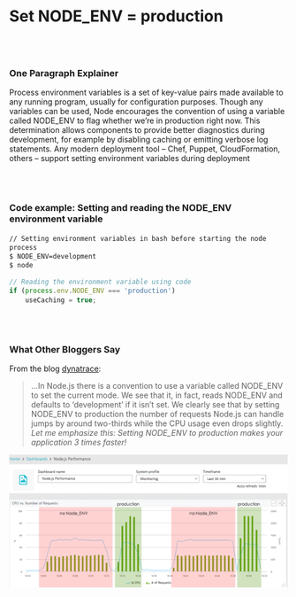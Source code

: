 # Set NODE_ENV = production

<br/><br/>

### One Paragraph Explainer

Process environment variables is a set of key-value pairs made available to any running program, usually for configuration purposes. Though any variables can be used, Node encourages the convention of using a variable called NODE_ENV to flag whether we’re in production right now. This determination allows components to provide better diagnostics during development, for example by disabling caching or emitting verbose log statements. Any modern deployment tool – Chef, Puppet, CloudFormation, others – support setting environment variables during deployment

<br/><br/>

### Code example: Setting and reading the NODE_ENV environment variable

```shell script
// Setting environment variables in bash before starting the node process
$ NODE_ENV=development
$ node
```

```javascript
// Reading the environment variable using code
if (process.env.NODE_ENV === 'production')
    useCaching = true;
```

<br/><br/>

### What Other Bloggers Say

From the blog [dynatrace](https://www.dynatrace.com/blog/the-drastic-effects-of-omitting-node_env-in-your-express-js-applications/):
> ...In Node.js there is a convention to use a variable called NODE_ENV to set the current mode. We see that it, in fact, reads NODE_ENV and defaults to ‘development’ if it isn’t set. We clearly see that by setting NODE_ENV to production the number of requests Node.js can handle jumps by around two-thirds while the CPU usage even drops slightly. *Let me emphasize this: Setting NODE_ENV to production makes your application 3 times faster!*

![NODE_ENV=production](/assets/images/setnodeenv1.png "NODE_ENV=production")

<br/><br/>
